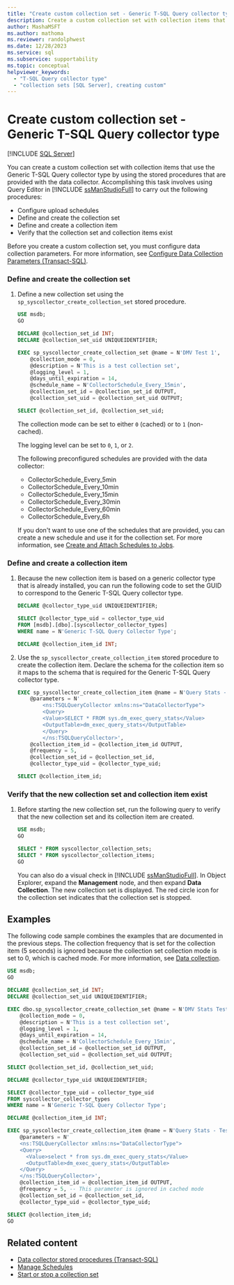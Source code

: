 ```yaml
---
title: "Create custom collection set - Generic T-SQL Query collector type"
description: Create a custom collection set with collection items that use the Generic T-SQL Query collector type.
author: MashaMSFT
ms.author: mathoma
ms.reviewer: randolphwest
ms.date: 12/28/2023
ms.service: sql
ms.subservice: supportability
ms.topic: conceptual
helpviewer_keywords:
  - "T-SQL Query collector type"
  - "collection sets [SQL Server], creating custom"
---
```

# Create custom collection set - Generic T-SQL Query collector type

[!INCLUDE [SQL Server](../../includes/applies-to-version/sqlserver.md)]

You can create a custom collection set with collection items that use the Generic T-SQL Query collector type by using the stored procedures that are provided with the data collector. Accomplishing this task involves using Query Editor in [!INCLUDE [ssManStudioFull](../../includes/ssmanstudiofull-md.md)] to carry out the following procedures:

- Configure upload schedules
- Define and create the collection set
- Define and create a collection item
- Verify that the collection set and collection items exist

Before you create a custom collection set, you must configure data collection parameters. For more information, see [Configure Data Collection Parameters (Transact-SQL)](../../relational-databases/data-collection/configure-data-collection-parameters-transact-sql.md).

### Define and create the collection set

1. Define a new collection set using the `sp_syscollector_create_collection_set` stored procedure.

   ```sql
   USE msdb;
   GO

   DECLARE @collection_set_id INT;
   DECLARE @collection_set_uid UNIQUEIDENTIFIER;

   EXEC sp_syscollector_create_collection_set @name = N'DMV Test 1',
       @collection_mode = 0,
       @description = N'This is a test collection set',
       @logging_level = 1,
       @days_until_expiration = 14,
       @schedule_name = N'CollectorSchedule_Every_15min',
       @collection_set_id = @collection_set_id OUTPUT,
       @collection_set_uid = @collection_set_uid OUTPUT;

   SELECT @collection_set_id, @collection_set_uid;
   ```

   The collection mode can be set to either `0` (cached) or to `1` (non-cached).

   The logging level can be set to `0`, `1`, or `2`.

   The following preconfigured schedules are provided with the data collector:

   - CollectorSchedule_Every_5min
   - CollectorSchedule_Every_10min
   - CollectorSchedule_Every_15min
   - CollectorSchedule_Every_30min
   - CollectorSchedule_Every_60min
   - CollectorSchedule_Every_6h

   If you don't want to use one of the schedules that are provided, you can create a new schedule and use it for the collection set. For more information, see [Create and Attach Schedules to Jobs](../../ssms/agent/create-and-attach-schedules-to-jobs.md).

### Define and create a collection item

1. Because the new collection item is based on a generic collector type that is already installed, you can run the following code to set the GUID to correspond to the Generic T-SQL Query collector type.

   ```sql
   DECLARE @collector_type_uid UNIQUEIDENTIFIER;

   SELECT @collector_type_uid = collector_type_uid
   FROM [msdb].[dbo].[syscollector_collector_types]
   WHERE name = N'Generic T-SQL Query Collector Type';

   DECLARE @collection_item_id INT;
   ```

1. Use the `sp_syscollector_create_collection_item` stored procedure to create the collection item. Declare the schema for the collection item so it maps to the schema that is required for the Generic T-SQL Query collector type.

   ```sql
   EXEC sp_syscollector_create_collection_item @name = N'Query Stats - Test 1',
       @parameters = N'
           <ns:TSQLQueryCollector xmlns:ns="DataCollectorType">
           <Query>
           <Value>SELECT * FROM sys.dm_exec_query_stats</Value>
           <OutputTable>dm_exec_query_stats</OutputTable>
           </Query>
           </ns:TSQLQueryCollector>',
       @collection_item_id = @collection_item_id OUTPUT,
       @frequency = 5,
       @collection_set_id = @collection_set_id,
       @collector_type_uid = @collector_type_uid;

   SELECT @collection_item_id;
   ```

### Verify that the new collection set and collection item exist

1. Before starting the new collection set, run the following query to verify that the new collection set and its collection item are created.

   ```sql
   USE msdb;
   GO

   SELECT * FROM syscollector_collection_sets;
   SELECT * FROM syscollector_collection_items;
   GO
   ```

   You can also do a visual check in [!INCLUDE [ssManStudioFull](../../includes/ssmanstudiofull-md.md)]. In Object Explorer, expand the **Management** node, and then expand **Data Collection**. The new collection set is displayed. The red circle icon for the collection set indicates that the collection set is stopped.

## Examples

The following code sample combines the examples that are documented in the previous steps. The collection frequency that is set for the collection item (5 seconds) is ignored because the collection set collection mode is set to 0, which is cached mode. For more information, see [Data collection](data-collection.md).

```sql
USE msdb;
GO

DECLARE @collection_set_id INT;
DECLARE @collection_set_uid UNIQUEIDENTIFIER;

EXEC dbo.sp_syscollector_create_collection_set @name = N'DMV Stats Test 1',
    @collection_mode = 0,
    @description = N'This is a test collection set',
    @logging_level = 1,
    @days_until_expiration = 14,
    @schedule_name = N'CollectorSchedule_Every_15min',
    @collection_set_id = @collection_set_id OUTPUT,
    @collection_set_uid = @collection_set_uid OUTPUT;

SELECT @collection_set_id, @collection_set_uid;

DECLARE @collector_type_uid UNIQUEIDENTIFIER;

SELECT @collector_type_uid = collector_type_uid
FROM syscollector_collector_types
WHERE name = N'Generic T-SQL Query Collector Type';

DECLARE @collection_item_id INT;

EXEC sp_syscollector_create_collection_item @name = N'Query Stats - Test 1',
    @parameters = N'
    <ns:TSQLQueryCollector xmlns:ns="DataCollectorType">
    <Query>
      <Value>select * from sys.dm_exec_query_stats</Value>
      <OutputTable>dm_exec_query_stats</OutputTable>
    </Query>
    </ns:TSQLQueryCollector>',
    @collection_item_id = @collection_item_id OUTPUT,
    @frequency = 5, -- This parameter is ignored in cached mode
    @collection_set_id = @collection_set_id,
    @collector_type_uid = @collector_type_uid;

SELECT @collection_item_id;
GO
```

## Related content

- [Data collector stored procedures (Transact-SQL)](../system-stored-procedures/data-collector-stored-procedures-transact-sql.md)
- [Manage Schedules](../../ssms/agent/manage-schedules.md)
- [Start or stop a collection set](start-or-stop-a-collection-set.md)
